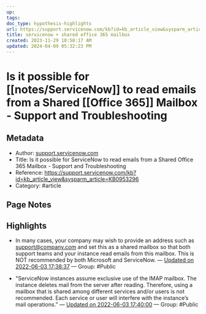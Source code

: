 ```yaml
---
up: 
tags: 
doc_type: hypothesis-highlights
url: https://support.servicenow.com/kb?id=kb_article_view&sysparm_article=KB0953296
title: servicenow + shared office 365 mailbox
created: 2023-11-29 10:58:17 AM
updated: 2024-04-09 05:32:23 PM
---
```

# Is it possible for [[notes/ServiceNow]] to read emails from a Shared [[Office 365]] Mailbox - Support and Troubleshooting

## Metadata
- Author: [support.servicenow.com]()
- Title: Is it possible for ServiceNow to read emails from a Shared Office 365 Mailbox - Support and Troubleshooting
- Reference: https://support.servicenow.com/kb?id=kb_article_view&sysparm_article=KB0953296
- Category: #article

## Page Notes
## Highlights
- In many cases, your company may wish to provide an address such as support@company.com and set this as a shared mailbox so that both support teams and your instance read emails from this mailbox. This is NOT recommended by both Microsoft and ServiceNow. — [Updated on 2022-06-03 17:38:37](https://hyp.is/hwD3iOOFEeyV2a9o-ark_Q/support.servicenow.com/kb?id=kb_article_view&sysparm_article=KB0953296) — Group: #Public

- "ServiceNow instances assume exclusive use of the IMAP mailbox. The instance deletes mail from the server after reading. Therefore, using a mailbox that is shared among different services and/or users is not recommended. Each service or user will interfere with the instance’s mail operations.” — [Updated on 2022-06-03 17:40:00](https://hyp.is/uF3eIuOFEeyppRMqvYwGGg/support.servicenow.com/kb?id=kb_article_view&sysparm_article=KB0953296) — Group: #Public



